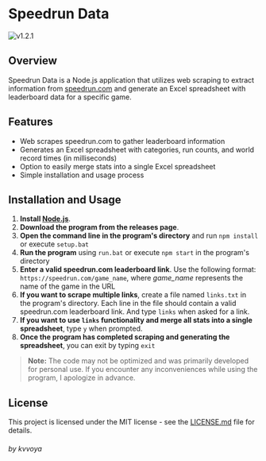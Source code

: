 # Speedrun Data

![v1.2.1](https://img.shields.io/badge/version-1.2.1-8A2BE2)

## Overview

Speedrun Data is a Node.js application that utilizes web scraping to extract information from [speedrun.com](https://speedrun.com) and generate an Excel spreadsheet with leaderboard data for a specific game.

## Features

- Web scrapes speedrun.com to gather leaderboard information
- Generates an Excel spreadsheet with categories, run counts, and world record times (in milliseconds)
- Option to easily merge stats into a single Excel spreadsheet
- Simple installation and usage process

## Installation and Usage

1. **Install [Node.js](https://nodejs.org)**.
2. **Download the program from the releases page**.
3. **Open the command line in the program's directory** and run `npm install` or execute `setup.bat`
4. **Run the program** using `run.bat` or execute `npm start` in the program's directory
5. **Enter a valid speedrun.com leaderboard link**. Use the following format:
`https://speedrun.com/game_name`, where _game_name_ represents the name of the game in the URL
6. **If you want to scrape multiple links**, create a file named `links.txt` in the program's directory. Each line in the file should contain a valid speedrun.com leaderboard link. And type `links` when asked for a link.
7. **If you want to use `links` functionality and merge all stats into a single spreadsheet**, type `y` when prompted.
8. **Once the program has completed scraping and generating the spreadsheet**, you can exit by typing `exit`

> **Note:** The code may not be optimized and was primarily developed for personal use. If you encounter any inconveniences while using the program, I apologize in advance.

## License

This project is licensed under the MIT license - see the [LICENSE.md](LICENSE.md) file for details.

###### by kvvoya

